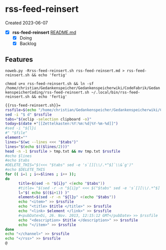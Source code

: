 # rss-feed-reinsert
Created 2023-06-07
- [X]  **rss-feed-reinsert**  [README.md](README.md)
   - [X] Doing
   - [X] Backlog

## Features



`` noweb.py -Rrss-feed-reinsert.sh rss-feed-reinsert.md > rss-feed-reinsert.sh && echo 'fertig' ``


`` chmod u+x rss-feed-reinsert.sh && ln -sf /home/christian/Gedankenspeicher/Gedankenspeicherwiki/CodeFabrik/GedankenspeicherCoding/rss-feed-reinsert.sh ~/.local/bin/rss-feed-reinsert.sh && echo 'fertig' ``

```bash
{{rss-feed-reinsert.sh}}=
rssfile=$(echo "/home/christian/Gedankenspeicher/Gedankenspeicherwiki/CodeFabrik/rss-source.rss")
sed -i "$ d" $rssfile
tabs="$(xclip -selection clipboard -o)"
today=$(date +"[[Zettelkasten:%Y:%m:%d|%Y-%m-%d]]")
#sed -i "${l}i
#" "$file"
element=""
lines="$(wc --lines <<< "$tabs")"
lines="$(echo $(($lines/2)))"
head -n -1 $rssfile > tmp.txt && mv tmp.txt $rssfile
#echo $lines
#echo $tabs
#DELETE_THIS="$(<<< "$tabs" sed -e 's`[][\\/.*^$]`\\&`g')"
#echo $DELETE_THIS
for (( i=1 ; i<=$lines ; i++ ));
do
      title=$(sed -n "${i}p" <(echo "$tabs"))
      #title= "$(sed -r -n "${i}p" <<< $("$tabs" sed -e 's`[][\\/.*^$]`\\&`g') )"
      l="$( echo $(($i+1)) )"
      element=$(sed -r -n "${l}p" <(echo "$tabs"))
      echo "<item>" >> $rssfile
      echo "<title> $title </title>" >> $rssfile
      echo "<link> $element </link>" >> $rssfile
      #<pubDate>Di, 26. Nov. 2013, 12:15:12 GMT</pubDate> >> $rssfile
      echo "<description> $title </description>" >> $rssfile
      echo "</item>" >> $rssfile
done
echo "</channel>" >> $rssfile
echo "</rss>" >> $rssfile
@

```
